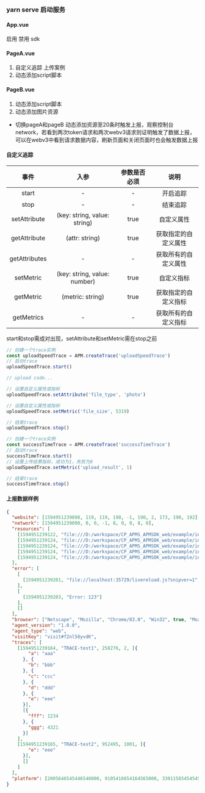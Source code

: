 ### yarn serve 启动服务

#### App.vue
启用 禁用 sdk
#### PageA.vue
1. 自定义追踪 上传案例
2. 动态添加script脚本
#### PageB.vue
1. 动态添加script脚本
2. 动态添加图片资源

- 切换pageA和pageB 动态添加资源至20条时触发上报，观察控制台network，若看到两次token请求和两次webv3请求则证明触发了数据上报，可以在webv3中看到请求数据内容，刷新页面和关闭页面时也会触发数据上报


#### 自定义追踪
|事件|入参|参数是否必须|说明|
|:---:|:---:|:---:|:---:|
|start|-|-|开启追踪|
|stop|-|-|结束追踪|
|setAttribute|(key: string, value: string)|true|自定义属性|
|getAttribute|(attr: string)|true|获取指定的自定义属性|
|getAttributes|-|-|获取所有的自定义属性|
|setMetric|(key: string, value: number)|true|自定义指标|
|getMetric|(metric: string)|true|获取指定的自定义指标|
|getMetrics|-|-|获取所有的自定义指标|

start和stop需成对出现，setAttribute和setMetric需在stop之前

```js
// 创建一个trace实例
const uploadSpeedTrace = APM.createTrace('uploadSpeedTrace')
// 启动trace
uploadSpeedTrace.start()

// upload code...

// 设置自定义属性或指标
uploadSpeedTrace.setAttribute('file_type', 'photo')

// 设置自定义属性或指标
uploadSpeedTrace.setMetric('file_size', 5319)

// 结束trace
uploadSpeedTrace.stop() 
```

```js
// 创建一个trace实例
const successTimeTrace = APM.createTrace('successTimeTrace')
// 启动trace
successTimeTrace.start()
// 设置上传结果指标，成功为1，失败为0
uploadSpeedTrace.setMetric('upload_result', 1)

// 结束trace
successTimeTrace.stop()

```

#### 上报数据样例
```json
{
  "website": [1594951239098, 119, 119, 190, -1, 190, 2, 173, 190, 192],
  "network": [1594951239090, 0, 0, -1, 8, 0, 0, 8, 0],
  "resources": [
    [1594951239122, "file:///D:/workspace/CP_APMS_APMSDK_web/example/index.html", 32, "link", "https://cdn.bootcdn.net/ajax/libs/element-ui/2.13.2/theme-chalk/index.css", 26, 32, 32, 32, 32, 32, 0, 42, 47, 57, 0, 232432, 232432],
    [1594951239124, "file:///D:/workspace/CP_APMS_APMSDK_web/example/index.html", 34, "img", "https://ss1.bdstatic.com/70cFvXSh_Q1YnxGkpoWK1HF6hhy/it/u=1091405991,859863778&fm=26&gp=0.jpg", 21, 34, 0, 0, 0, 0, 0, 0, 0, 54, 0, 0, 0],
    [1594951239124, "file:///D:/workspace/CP_APMS_APMSDK_web/example/index.html", 34, "img", "https://timgsa.baidu.com/timg?image&quality=80&size=b9999_10000&sec=1593495345540&di=584ed642f89a3665f71e4dbd8acb9dba&imgtype=0&src=http%3A%2F%2Fa2.att.hudong.com%2F36%2F48%2F19300001357258133412489354717.jpg", 55, 34, 0, 0, 0, 0, 0, 0, 0, 89, 0, 0, 0],
    [1594951239124, "file:///D:/workspace/CP_APMS_APMSDK_web/example/index.html", 34, "script", "https://cdn.bootcdn.net/ajax/libs/vue/3.0.0-beta.15/vue.global.js", 31, 34, 34, 34, 34, 34, 0, 59, 60, 65, 0, 475253, 475253],
    [1594951239124, "file:///D:/workspace/CP_APMS_APMSDK_web/example/index.html", 34, "script", "https://cdn.bootcdn.net/ajax/libs/element-ui/2.13.2/index.js", 45, 34, 34, 34, 34, 34, 0, 62, 63, 79, 0, 567158, 567158]
  ],
  "error": [
    [
      [1594951239201, "file://localhost:35729/livereload.js?snipver=1", "file://localhost:35729/livereload.js?snipver=1 is load error"]
    ],
    [
      [1594951239203, "Error: 123"]
    ],
    []
  ],
  "browser": ["Netscape", "Mozilla", "Chrome/83.0", "Win32", true, "Mozilla/5.0 (Windows NT 10.0; Win64; x64) AppleWebKit/537.36 (KHTML, like Gecko) Chrome/83.0.4103.116 Safari/537.36", "file:///D:/workspace/CP_APMS_APMSDK_web/example/index.html", "file:", -1, true, "4g", "visible"],
  "agent_version": "1.0.0",
  "agent_type": "web",
  "visitKey": "visit#f2nl58yvdK",
  "traces": [
    [1594951239164, "TRACE-test1", 258276, 2, [{
        "a": "aaa"
      }, {
        "b": "bbb"
      }, {
        "c": "ccc"
      }, {
        "d": "ddd"
      }, {
        "e": "eee"
      }],
      [{
        "fff": 1234
      }, {
        "ggg": 4321
      }]
    ],
    [1594951239165, "TRACE-test2", 952495, 1001, [{
        "e": "eee"
      }],
      []
    ]
  ],
  "platform": [2005646545446540000, 9105416654164565000, 3301156545454546400, 1010745441]
}
```
